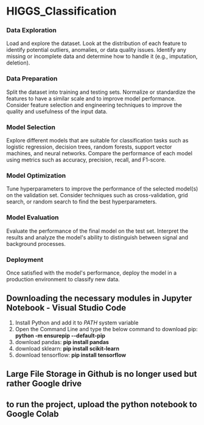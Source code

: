 # HIGGS_Classification

### Data Exploration

Load and explore the dataset. Look at the distribution of each feature to identify potential outliers, anomalies, or data quality issues. Identify any missing or incomplete data and determine how to handle it (e.g., imputation, deletion).

### Data Preparation

Split the dataset into training and testing sets. Normalize or standardize the features to have a similar scale and to improve model performance. Consider feature selection and engineering techniques to improve the quality and usefulness of the input data.

### Model Selection

Explore different models that are suitable for classification tasks such as logistic regression, decision trees, random forests, support vector machines, and neural networks. Compare the performance of each model using metrics such as accuracy, precision, recall, and F1-score.

### Model Optimization

Tune hyperparameters to improve the performance of the selected model(s) on the validation set. Consider techniques such as cross-validation, grid search, or random search to find the best hyperparameters.

### Model Evaluation

Evaluate the performance of the final model on the test set. Interpret the results and analyze the model's ability to distinguish between signal and background processes.

### Deployment

Once satisfied with the model's performance, deploy the model in a production environment to classify new data.

## Downloading the necessary modules in Jupyter Notebook - Visual Studio Code

1. Install Python and add it to _PATH_ system variable
2. Open the Command Line and type the below command to download pip: **python -m ensurepip --default-pip**
3. download pandas: **pip install pandas**
4. download sklearn: **pip install scikit-learn**
5. download tensorflow: **pip install tensorflow**


## Large File Storage in Github is no longer used but rather Google drive

## to run the project, upload the python notebook to Google Colab